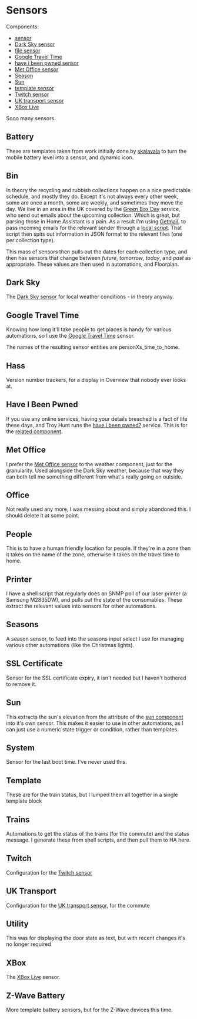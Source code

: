 # Sensors

Components:
* [sensor](https://home-assistant.io/components/sensor/)
* [Dark Sky sensor](https://home-assistant.io/components/sensor.darksky/) 
* [file sensor](https://home-assistant.io/components/sensor.file/)
* [Google Travel Time](https://home-assistant.io/components/sensor.google_travel_time/)
* [have i been pwned sensor](https://home-assistant.io/components/sensor.haveibeenpwned/)
* [Met Office sensor](https://home-assistant.io/components/sensor.metoffice/)
* [Season](https://home-assistant.io/components/sensor.season/)
* [Sun](https://home-assistant.io/components/sun/)
* [template sensor](https://home-assistant.io/components/sensor.template/)
* [Twitch sensor](https://home-assistant.io/components/sensor.twitch/)
* [UK transport sensor](https://home-assistant.io/components/sensor.uk_transport/)
* [XBox Live](https://home-assistant.io/components/sensor.xbox_live/)

Sooo many sensors.

## Battery

These are templates taken from work initially done by [skalavala](https://github.com/skalavala/smarthome) to turn the mobile battery level into a sensor, and dynamic icon.

## Bin

In theory the recycling and rubbish collections happen on a nice predictable schedule, and mostly they do. Except it's not always every other week, some are once a month, some are weekly, and sometimes they move the day. We live in an area in the UK covered by the [Green Box Day](http://www.greenboxday.co.uk/) service, who send out emails about the upcoming collection. Which is great, but parsing those in Home Assistant is a pain. As a result I'm using [Getmail](http://pyropus.ca/software/getmail/), to pass incoming emails for the relevant sender through a [local script](local/bin/parse-email). That script then spits out information in JSON format to the relevant files (one per collection type).

This mass of sensors then pulls out the dates for each collection type, and then has sensors that change between _future_, _tomorrow_, _today_, and _past_ as appropriate. These values are then used in automations, and Floorplan.

## Dark Sky

The [Dark Sky sensor](https://home-assistant.io/components/sensor.darksky/) for local weather conditions - in theory anyway.

## Google Travel Time

Knowing how long it'll take people to get places is handy for various automations, so I use the [Google Travel Time](https://home-assistant.io/components/sensor.google_travel_time/) sensor.

The names of the resulting sensor entities are personXs_time_to_home.

## Hass

Version number trackers, for a display in Overview that nobody ever looks at.

## Have I Been Pwned

If you use any online services, having your details breached is a fact of life these days, and Troy Hunt runs the [have i been pwned?](https://haveibeenpwned.com/) service. This is for the [related component](https://home-assistant.io/components/sensor.haveibeenpwned/).

## Met Office

I prefer the [Met Office sensor](https://home-assistant.io/components/sensor.metoffice/) to the weather component, just for the granularity. Used alongside the Dark Sky weather, because that way they can both tell me something different from what's really going on outside.

## Office

Not really used any more, I was messing about and simply abandoned this. I should delete it at some point.

## People

This is to have a human friendly location for people. If they're in a zone then it takes on the name of the zone, otherwise it takes on the travel time to home. 

## Printer

I have a shell script that regularly does an SNMP poll of our laser printer (a Samsung M2835DW), and pulls out the state of the consumables. These extract the relevant values into sensors for other automations.

## Seasons

A season sensor, to feed into the seasons input select I use for managing various other automations (like the Christmas lights).

## SSL Certificate

Sensor for the SSL certificate expiry, it isn't needed but I haven't bothered to remove it.

## Sun

This extracts the sun's elevation from the attribute of the [sun component](https://home-assistant.io/components/sun/) into it's own sensor. This makes it easier to use in other automations, as I can just use a numeric state trigger or condition, rather than templates.

## System

Sensor for the last boot time. I've never used this.

## Template 

These are for the train status, but I lumped them all together in a single template block

## Trains

Automations to get the status of the trains (for the commute) and the status message. I generate these from shell scripts, and then pull them to HA here.

## Twitch

Configuration for the [Twitch sensor](https://home-assistant.io/components/sensor.twitch/)

## UK Transport

Configuration for the [UK transport sensor](https://home-assistant.io/components/sensor.uk_transport/), for the commute

## Utility

This was for displaying the door state as text, but with recent changes it's no longer required

## XBox

The [XBox Live](https://home-assistant.io/components/sensor.xbox_live/) sensor.

## Z-Wave Battery

More template battery sensors, but for the Z-Wave devices this time.
